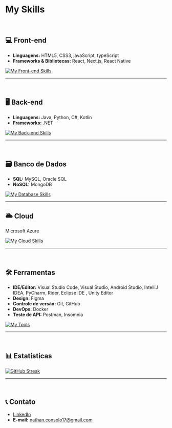 # **My Skills**
<br>

## 💻 Front-end
* **Linguagens:** HTML5, CSS3, javaScript, typeScript  
* **Frameworks & Bibliotecas:** React, Next.js, React Native  

[![My Front-end Skills](https://skillicons.dev/icons?i=html,css,js,ts,react,nextjs)](https://skillicons.dev)

---
<br>

## 🖥️ Back-end
* **Linguagens:** Java, Python, C#, Kotlin
* **Frameworks:** .NET  

[![My Back-end Skills](https://skillicons.dev/icons?i=java,python,cs,kotlin,dotnet)](https://skillicons.dev)  

---
<br>

## 🗃️ Banco de Dados
* **SQL:** MySQL, Oracle SQL  
* **NoSQL:** MongoDB  

[![My Database Skills](https://skillicons.dev/icons?i=mysql,mongodb&perline=6)](https://skillicons.dev)  

---

## 🌥️ Cloud
Microsoft Azure  

[![My Cloud Skills](https://skillicons.dev/icons?i=azure)](https://skillicons.dev)  

---
<br>

## 🛠️ Ferramentas
* **IDE/Editor:** Visual Studio Code, Visual Studio, Android Studio, IntelliJ IDEA, PyCharm, Rider, Eclipse IDE , Unity Editor
* **Design:** Figma  
* **Controle de versão:** Git, GitHub  
* **DevOps:** Docker
* **Teste de API:** Postman, Insomnia

[![My Tools](https://skillicons.dev/icons?i=vscode,visualstudio,androidstudio,idea,pycharm,rider,eclipse,unity,figma,git,github,docker,postman&perline=8)](https://skillicons.dev)

---
<br>

## 📊 Estatísticas  
[![GitHub Streak](https://streak-stats.demolab.com/?user=DenverCoder1&theme=hacker)](https://git.io/streak-stats)

--- 
<br>

## 📞 Contato
* [LinkedIn](https://www.linkedin.com/in/nathan-magno)  
* **E-mail:** nathan.consolo17@gmail.com
